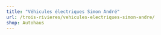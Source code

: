 ```yaml
---
title: "Véhicules électriques Simon André"
url: /trois-rivieres/vehicules-electriques-simon-andre/
shop: Autohaus
---
```

